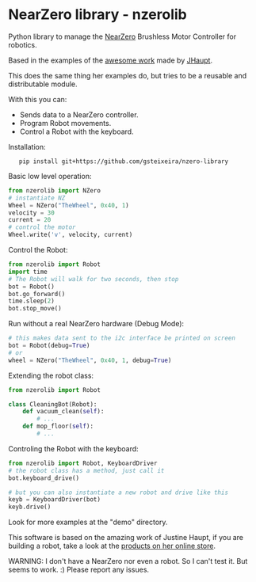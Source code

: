 # NearZero library - nzerolib

Python library to manage the [NearZero](https://github.com/jhaupt/NearZero1) Brushless Motor Controller for robotics.

Based in the examples of the [awesome work](https://www.youtube.com/watch?v=OZvjfbpXpro) made by [JHaupt](https://github.com/jhaupt). 

This does the same thing her examples do, but tries to be a reusable and distributable module.

With this you can:
- Sends data to a NearZero controller.
- Program Robot movements.
- Control a Robot with the keyboard.

Installation:
    
```shell
   pip install git+https://github.com/gsteixeira/nzero-library

```

Basic low level operation:
```python
from nzerolib import NZero
# instantiate NZ
Wheel = NZero("TheWheel", 0x40, 1)
velocity = 30
current = 20
# control the motor
Wheel.write('v', velocity, current)

```

Control the Robot:
```python
from nzerolib import Robot
import time
# The Robot will walk for two seconds, then stop
bot = Robot()
bot.go_forward()
time.sleep(2)
bot.stop_move()
```

Run without a real NearZero hardware (Debug Mode):
```python
# this makes data sent to the i2c interface be printed on screen
bot = Robot(debug=True)
# or
wheel = NZero("TheWheel", 0x40, 1, debug=True)
```

Extending the robot class:
```python
from nzerolib import Robot

class CleaningBot(Robot):
    def vacuum_clean(self):
        # ...
    def mop_floor(self):
        # ...
```

Controling the Robot with the keyboard:
```python
from nzerolib import Robot, KeyboardDriver
# the robot class has a method, just call it
bot.keyboard_drive()

# but you can also instantiate a new robot and drive like this
keyb = KeyboardDriver(bot)
keyb.drive()
```

Look for more examples at the "demo" directory.

This software is based on the amazing work of Justine Haupt, if you are building a robot, take a look at the [products on her online store](https://skysedge.com/). 

WARNING: I don't have a NearZero nor even a robot. So I can't test it. But seems to work. :) Please report any issues.
